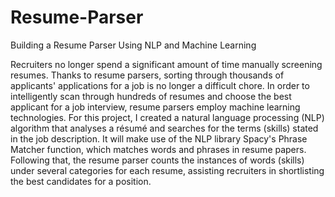 # Resume-Parser
Building a Resume Parser Using NLP and Machine Learning

Recruiters no longer spend a significant amount of time manually screening resumes. Thanks to resume parsers, sorting through thousands of applicants' applications for a job is no longer a difficult chore. In order to intelligently scan through hundreds of resumes and choose the best applicant for a job interview, resume parsers employ machine learning technologies. For this project, I created a natural language processing (NLP) algorithm that analyses a résumé and searches for the terms (skills) stated in the job description. It will make use of the NLP library Spacy's Phrase Matcher function, which matches words and phrases in resume papers. Following that, the resume parser counts the instances of words (skills) under several categories for each resume, assisting recruiters in shortlisting the best candidates for a position.
